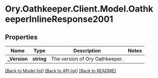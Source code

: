 # Ory.Oathkeeper.Client.Model.OathkeeperInlineResponse2001

## Properties

Name | Type | Description | Notes
------------ | ------------- | ------------- | -------------
**_Version** | **string** | The version of Ory Oathkeeper. | 

[[Back to Model list]](../README.md#documentation-for-models) [[Back to API list]](../README.md#documentation-for-api-endpoints) [[Back to README]](../README.md)

